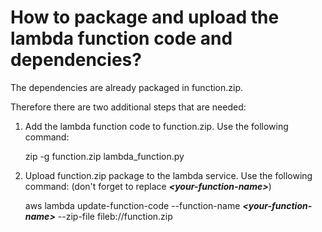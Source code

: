 # How to package and upload the lambda function code and dependencies?

The dependencies are already packaged in function.zip.

Therefore there are two additional steps that are needed:

1. Add the lambda function code to function.zip. Use the following command:

   zip -g function.zip lambda_function.py
   
2. Upload function.zip package to the lambda service. Use the following command: (don't forget to replace ***\<your-function-name\>***)

   aws lambda update-function-code --function-name ***\<your-function-name\>*** --zip-file fileb://function.zip
